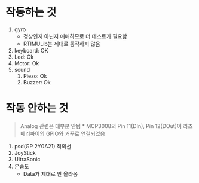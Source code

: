 # 작동하는 것
  1. gyro
     * 정상인지 아닌지 애매하므로 더 테스트가 필요함
     * RTIMULib는 제대로 동작하지 않음
  2. keyboard: OK
  3. Led: Ok
  4. Motor: Ok
  5. sound
     1. Piezo: Ok
     2. Buzzer: Ok
     
# 작동 안하는 것
  > Analog 관련은 대부분 안됨
    * MCP3008의 Pin 11(DIn), Pin 12(DOut)이 라즈베리파이의 GPIO와 거꾸로 연결되었음
  1. psd(GP 2Y0A21) 적외선
  2. JoyStick
  3. UltraSonic
  4. 온습도
     * Data가 제대로 안 올라옴
